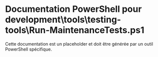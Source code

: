 # Documentation PowerShell pour development\tools\testing-tools\Run-MaintenanceTests.ps1

Cette documentation est un placeholder et doit être générée par un outil PowerShell spécifique.

